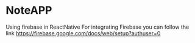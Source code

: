 # NoteAPP
Using firebase in ReactNative
For integrating Firebase you can follow the link 
https://firebase.google.com/docs/web/setup?authuser=0
